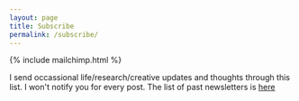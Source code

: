 ```yaml
---
layout: page
title: Subscribe
permalink: /subscribe/
---
```


<html>
{% include mailchimp.html %}

I send occassional life/research/creative updates and thoughts through this list. I won't notify you for every post. The list of past newsletters is [here](https://jeffreyfossett.com/2024/07/10/newsletter-db.html)
</html>